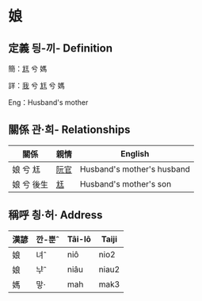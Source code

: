 # 娘
## 定義 딍-끼- Definition
簡：[尪](member17.md) 兮 媽

詳：[我](member1.md) 兮 [尪](member17.md) 兮 媽

Eng：Husband's mother

## 關係 관·희- Relationships

關係 | 親情 | English
--- | --- | --- 
娘 兮 尪 | [阮官](member57.md) | Husband's mother's husband
娘 兮 後生 | [尪](member17.md) | Husband's mother's son


## 稱呼 칑·허· Address

漢諺 | 깐-뿐ˆ | Tâi-lô | Taiji
--- | --- | --- | --- 
娘 | 녀ˆ | niô | nio2 
娘 | ᄂᆤˆ | niâu | niau2 
媽 | 맣· | mah | mak3 
